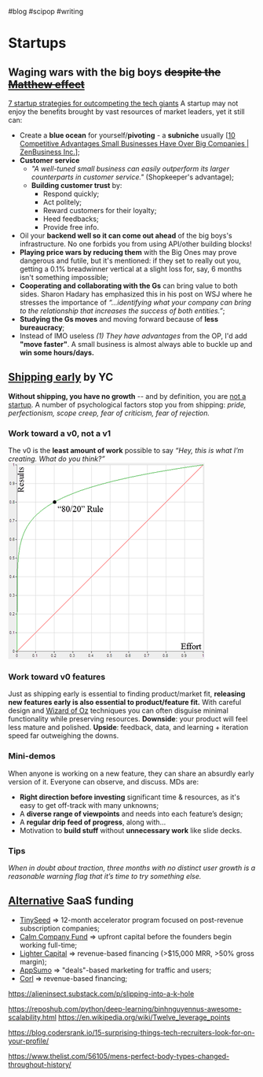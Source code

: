 #blog #scipop #writing
# Startups
## Waging wars with the big boys ~~despite the [Matthew effect](https://bigthink.com/politics-current-affairs/is-there-a-scientific-law-stating-that-inequality-is-a-fact-of-the-universe/)~~
[7 startup strategies for outcompeting the tech giants](https://www.goingviral.digital/blog-post/7-proven-strategies-for-tech-startup-to-compete-with-a-giant) 
A startup may not enjoy the benefits brought by vast resources of market leaders, yet it still can:
- Create a **blue ocean** for yourself/**pivoting** - a **subniche** usually [[10 Competitive Advantages Small Businesses Have Over Big Companies | ZenBusiness Inc.](https://businesstown.com/articles/david-vs-goliath-how-do-i-compete-with-larger-businesses/)];
- **Customer service**
	- _"A well-tuned small business can easily outperform its larger counterparts in customer service."_ (Shopkeeper's advantage);
	- **Building customer trust** by:
		- Respond quickly;
		- Act politely;
		- Reward customers for their loyalty;
		- Heed feedbacks;
		- Provide free info.
- Oil your **backend well so it can come out ahead** of the big boys's infrastructure. No one forbids you from using API/other building blocks!
- **Playing price wars by reducing them** with the Big Ones may prove dangerous and futile, but it's mentioned: if they set to really out you, getting a 0.1% breadwinner vertical at a slight loss for, say, 6 months isn't something impossible;
- **Cooperating and collaborating with the Gs** can bring value to both sides. Sharon Hadary has emphasized this in his post on WSJ where he stresses the importance of *“…identifying what your company can bring to the relationship that increases the success of both entities.”*;
- **Studying the Gs moves** and moving forward because of **less bureaucracy**;
- Instead of IMO useless *(1) They have advantages* from the OP, I'd add **"move faster"**. A small business is almost always able to buckle up and **win some hours/days.**

## [Shipping early](https://www.ycombinator.com/library/40-the-art-of-shipping-early-and-often) by YC
**Without shipping, you have no growth** -- and by definition, you are [not a startup](http://www.paulgraham.com/growth.html).
A number of psychological factors stop you from shipping: *pride, perfectionism, scope creep, fear of criticism, fear of rejection.*
### Work toward a v0, not a v1
The v0 is the **least amount of work** possible to say *“Hey, this is what I’m creating. What do you think?”*
![](Pasted%20image%2020221205233510.png)
### Work toward v0 features
Just as shipping early is essential to finding product/market fit, **releasing new features early is also essential to product/feature fit.**
With careful design and [Wizard of Oz](https://blog.ycombinator.com/ask-yc-upfront-technical-investments/) techniques you can often disguise minimal functionality while preserving resources.
**Downside**: your product will feel less mature and polished. 
**Upside**: feedback, data, and learning + iteration speed far outweighing the downs.
### Mini-demos
When anyone is working on a new feature, they can share an absurdly early version of it. Everyone can observe, and discuss.
MDs are:
- **Right direction before investing** significant time & resources, as it's easy to get off-track with many unknowns;
- A **diverse range of viewpoints** and needs into each feature’s design;
- A **regular drip feed of progress**, along with...
- Motivation to **build stuff** without **unnecessary work** like slide decks.
### Tips
*When in doubt about traction, three months with no distinct user growth is a reasonable warning flag that it’s time to try something else.*
## [Alternative](https://www.outseta.com/posts/alternative-funding-saas-cheat-sheet) SaaS funding
- [TinySeed](https://tinyseed.com/) ⇒ 12-month accelerator program focused on post-revenue subscription companies;
- [Calm Company Fund](https://calmfund.com/) ⇒ upfront capital before the founders begin working full-time;
- [Lighter Capital](https://www.lightercapital.com/) ⇒ revenue-based financing (>$15,000 MRR, >50% gross margin);
- [AppSumo](https://appsumo.com/) ⇒ "deals"-based marketing for traffic and users;
- [Corl](https://www.corl.io/) ⇒ revenue-based financing;


https://alieninsect.substack.com/p/slipping-into-a-k-hole

https://reposhub.com/python/deep-learning/binhnguyennus-awesome-scalability.html
https://en.wikipedia.org/wiki/Twelve_leverage_points

https://blog.codersrank.io/15-surprising-things-tech-recruiters-look-for-on-your-profile/

https://www.thelist.com/56105/mens-perfect-body-types-changed-throughout-history/

